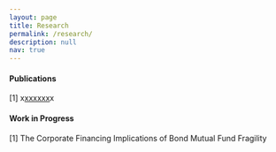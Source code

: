 ```yaml
---
layout: page
title: Research
permalink: /research/
description: null
nav: true
---
```

#### P﻿ublications

\[﻿1] x[xxxxxx](google.com)x [](www.google.com)

#### Work in Progress

\[1] The Corporate Financing Implications of Bond Mutual Fund Fragility

<br/>
